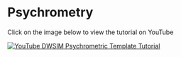 # Psychrometry

Click on the image below to view the tutorial on YouTube
 
 [![YouTube DWSIM Psychrometric Template Tutorial](https://img.youtube.com/vi/TZCO3faFQPs/0.jpg)](https://www.youtube.com/watch?v=TZCO3faFQPs "[YouTube DWSIM Psychrometric Template Tutorial")

